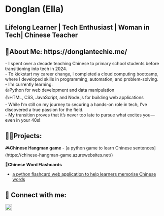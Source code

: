 <h1>Donglan (Ella)<br/></h1><h2>Lifelong Learner</a> | Tech Enthusiast</a> | Woman in Tech</a>| Chinese Teacher</a></h2>

<h2>🌱About Me: https://donglantechie.me/</h2> 
- I spent over a decade teaching Chinese to primary school students before transitioning into tech in 2024.<br>
- To kickstart my career change, I completed a cloud computing bootcamp, where I developed skills in programming, automation, and problem-solving.<br>
- I’m currently learning:<br>
👍Python for web development and data manipulation<br>
👍HTML, CSS, JavaScript, and Node.js for building web applications<br>
- While I’m still on my journey to securing a hands-on role in tech, I’ve discovered a true passion for the field.<br>
- My transition proves that it’s never too late to pursue what excites you—even in your 40s!<br>

<h2>👨‍💻Projects:</h2>
🎮<b>Chinese Hangman game</b>
- [a python game to learn Chinese sentences](https://chinese-hangman-game.azurewebsites.net/)

📝<b>Chinese Word Flashcards</b>
- [a python flashcard web application to help learners memorise Chinese words](https://chinese-flashcards.azurewebsites.net/)


<h2> 🤳 Connect with me:</h2>

[<img align="left" alt="DonglanLiang | LinkedIn" width="22px" src="https://cdn.jsdelivr.net/npm/simple-icons@v3/icons/linkedin.svg" />][linkedin]

[linkedin]: https://www.linkedin.com/in/donglan-liang-589271324/

<!--
**Donglan-digital/Donglan-digital** is a ✨ _special_ ✨ repository because its `README.md` (this file) appears on your GitHub profile.

Here are some ideas to get you started:

- 🔭 I’m currently working on ...
- 🌱 I’m currently learning ...
- 👯 I’m looking to collaborate on ...
- 🤔 I’m looking for help with ...
- 💬 Ask me about ...
- 📫 How to reach me: ...
- 😄 Pronouns: ...
- ⚡ Fun fact: ...
-->
